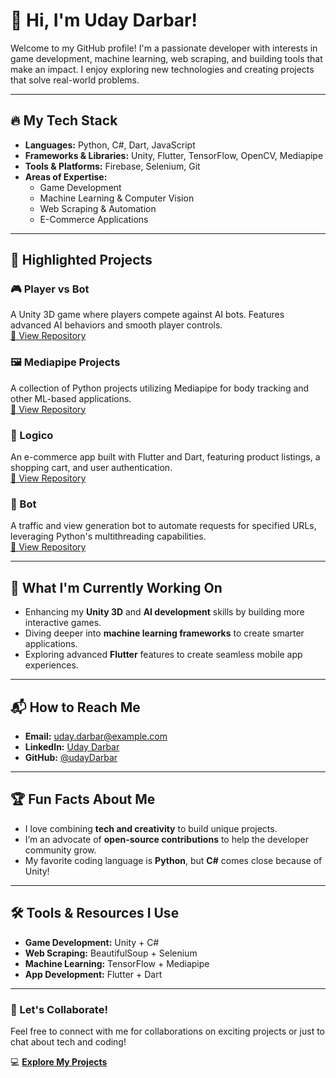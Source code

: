 # 👋 Hi, I'm Uday Darbar!

Welcome to my GitHub profile! I'm a passionate developer with interests in game development, machine learning, web scraping, and building tools that make an impact. I enjoy exploring new technologies and creating projects that solve real-world problems.

---

## 🔥 My Tech Stack

- **Languages:** Python, C#, Dart, JavaScript
- **Frameworks & Libraries:** Unity, Flutter, TensorFlow, OpenCV, Mediapipe
- **Tools & Platforms:** Firebase, Selenium, Git
- **Areas of Expertise:**
  - Game Development
  - Machine Learning & Computer Vision
  - Web Scraping & Automation
  - E-Commerce Applications

---

## 📂 Highlighted Projects

### 🎮 Player vs Bot
A Unity 3D game where players compete against AI bots. Features advanced AI behaviors and smooth player controls.  
[🔗 View Repository](https://github.com/udayDarbar/player-vs-bot)

### 🖼 Mediapipe Projects
A collection of Python projects utilizing Mediapipe for body tracking and other ML-based applications.  
[🔗 View Repository](https://github.com/udayDarbar/mideapip-projects)

### 🛒 Logico
An e-commerce app built with Flutter and Dart, featuring product listings, a shopping cart, and user authentication.  
[🔗 View Repository](https://github.com/udayDarbar/Logico)

### 🤖 Bot
A traffic and view generation bot to automate requests for specified URLs, leveraging Python's multithreading capabilities.  
[🔗 View Repository](https://github.com/udayDarbar/Bot)

---

## 🌱 What I'm Currently Working On

- Enhancing my **Unity 3D** and **AI development** skills by building more interactive games.
- Diving deeper into **machine learning frameworks** to create smarter applications.
- Exploring advanced **Flutter** features to create seamless mobile app experiences.

---

## 📬 How to Reach Me

- **Email:** [uday.darbar@example.com](mailto:uday.darbar@example.com)
- **LinkedIn:** [Uday Darbar](https://www.linkedin.com/in/udaydarbar/)
- **GitHub:** [@udayDarbar](https://github.com/udayDarbar)

---

## 🏆 Fun Facts About Me

- I love combining **tech and creativity** to build unique projects.
- I’m an advocate of **open-source contributions** to help the developer community grow.
- My favorite coding language is **Python**, but **C#** comes close because of Unity!

---

## 🛠 Tools & Resources I Use

- **Game Development:** Unity + C#
- **Web Scraping:** BeautifulSoup + Selenium
- **Machine Learning:** TensorFlow + Mediapipe
- **App Development:** Flutter + Dart

---

### 🚀 Let's Collaborate!
Feel free to connect with me for collaborations on exciting projects or just to chat about tech and coding!

💻 **[Explore My Projects](https://github.com/udayDarbar?tab=repositories)**  
